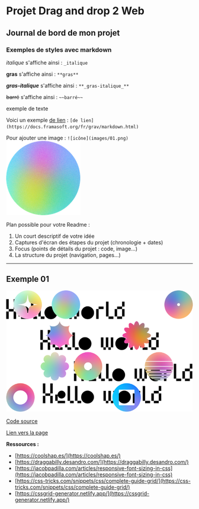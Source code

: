 # Projet Drag and drop 2 Web

## Journal de bord de mon projet

### Exemples de styles avec markdown

_italique_ s'affiche ainsi : `_italique`

**gras** s'affiche ainsi : `**gras**`

**_gras-italique_** s'affiche ainsi : `**_gras-italique_**`

~~barré~~ s'affiche ainsi : `~~barré~~`

exemple de texte


Voici un exemple [de lien](https://docs.framasoft.org/fr/grav/markdown.html) : `[de lien](https://docs.framasoft.org/fr/grav/markdown.html)`

Pour ajouter une image : `![icône](images/01.png)`
![icône](images/01.png)


Plan possible pour votre Readme :
1. Un court descriptif de votre idée
2. Captures d'écran des étapes du projet (chronologie + dates)
3. Focus (points de détails du projet : code, image...)
4. La structure du projet (navigation, pages...)

---

## Exemple 01

![maquette](images/maquette01.jpg)

[Code source](exemple01.html)

[Lien vers la page](https://nicolastilly.github.io/dragndrop2web/exemple01.html)

**Ressources :**

- [https://coolshap.es/](https://coolshap.es/)
- [https://draggabilly.desandro.com/](https://draggabilly.desandro.com/)
- [https://jacobpadilla.com/articles/responsive-font-sizing-in-css](https://jacobpadilla.com/articles/responsive-font-sizing-in-css)
- [https://css-tricks.com/snippets/css/complete-guide-grid/](https://css-tricks.com/snippets/css/complete-guide-grid/)
- [https://cssgrid-generator.netlify.app/](https://cssgrid-generator.netlify.app/)

